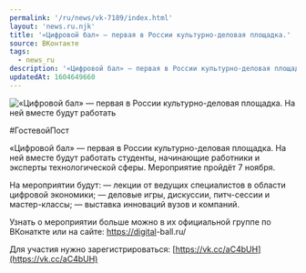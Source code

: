 ```yaml
---
permalink: '/ru/news/vk-7189/index.html'
layout: 'news.ru.njk'
title: '«Цифровой бал» — первая в России культурно-деловая площадка.'
source: ВКонтакте
tags:
  - news_ru
description: '«Цифровой бал» — первая в России культурно-деловая площадка.'
updatedAt: 1604649660
---
```

![«Цифровой бал» — первая в России культурно-деловая площадка. На ней вместе будут работать](https://sun9-22.userapi.com/impg/0G4udQbXNAfNwIu-JkzVhBE76m8CuowLpyvh2Q/ikThINbuop4.jpg?size=1280x853&quality=96&sign=284cfa42409d6097696e9af8de4083e8&c_uniq_tag=O1BGG-wf2ZesuuwusgxfUjswI_dgJhBXNU-aJ95qhJ0&type=album)

#ГостевойПост

«Цифровой бал» — первая в России культурно-деловая площадка. На ней вместе будут работать студенты, начинающие работники и эксперты технологической сферы. Мероприятие пройдёт 7 ноября.

На мероприятии будут:
— лекции от ведущих специалистов в области цифровой экономики;
— деловые игры, дискуссии, питч-сессии и мастер-классы;
— выставка инноваций вузов и компаний.

Узнать о мероприятии больше можно в их официальной группе по ВКонаткте или на сайте: [https://digital](https://digital)-ball.ru/

Для участия нужно зарегистрироваться: [https://vk.cc/aC4bUH](https://vk.cc/aC4bUH)
